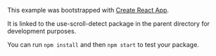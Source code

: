 This example was bootstrapped with [Create React App](https://github.com/facebook/create-react-app).

It is linked to the use-scroll-detect package in the parent directory for development purposes.

You can run `npm install` and then `npm start` to test your package.

